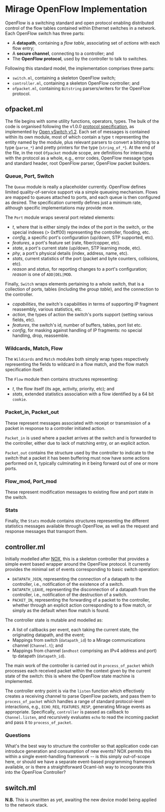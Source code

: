 Mirage OpenFlow Implementation
==============================

OpenFlow is a switching standard and open protocol  enabling
distributed control of the flow tables contained within Ethernet
switches in a network. Each OpenFlow switch has three parts: 

+ A **datapath**, containing a *flow table*, associating set of
  *actions* with each flow entry;
+ A **secure channel**, connecting to a controller; and
+ The **OpenFlow protocol**, used by the controller to talk to
  switches.

Following this standard model, the implementation comprises three parts: 

+ `switch.ml`, containing a skeleton OpenFlow switch;
+ `controller.ml`, containing a skeleton OpenFlow controller; and
+ `ofpacket.ml`, containing `Bitstring` parsers/writers for the
  OpenFlow protocol.

ofpacket.ml
-----------

The file begins with some utility functions, operators, types.  The
bulk of the code is organised following the v1.0.0
[protocol specification][of-1.0], as implemented by
[Open vSwitch v1.2][ovs-1.2].  Each set of messages is contained
within its own module, most of which contain a type `t` representing
the entity named by the module, plus relevant parsers to convert a
bitstring to a type (`parse_*`) and pretty printers for the type
(`string_of_*`).  At the end of the file, in the root `Ofpacket`
module scope, are definitions for interacting with the protocol as a
whole, e.g., error codes, OpenFlow message types and standard header,
root OpenFlow parser, OpenFlow packet builders. 

### Queue, Port, Switch

The `Queue` module is really a placeholder currently.  OpenFlow
defines limited quality-of-service support via a simple queueing
mechanism.  Flows are mapped to queues attached to ports, and each
queue is then configured as desired.  The specification currently
defines just a minimum rate, although specific implementations may
provide more.

The `Port` module wraps several port related elements:

+ _t_, where that is either simply the index of the port in the
  switch, or the special indexes (> 0xff00) representing the
  controller, flooding, etc.
+ _config_, a specific port's configuration (up/down, STP
  supported, etc).
+ _features_, a port's feature set (rate, fiber/copper,
  etc).
+ _state_, a port's current state (up/down, STP learning mode, etc).
+ _phy_, a port's physical details (index, address, name, etc).
+ _stats_, current statistics  of the port (packet and byte counters,
  collisions, etc).
+ _reason_ and _status_, for reporting changes to a port's
  configuration; _reason_ is one of `ADD|DEL|MOD`.
  
Finally, `Switch` wraps elements pertaining to a whole switch, that is
a collection of ports, tables (including the _group table_), and the
connection to the controller.

+ _capabilities_, the switch's capabilities in terms of supporting IP
  fragment reassembly, various statistics, etc.
+ _action_, the types of action the switch's ports support (setting
  various fields, etc).
+ _features_, the switch's id, number of buffers, tables, port list etc.
+ _config_, for masking against handling of IP fragments: no special
  handling, drop, reassemble.

### Wildcards, Match, Flow

The `Wildcards` and `Match` modules both simply wrap types
respectively representing the fields to wildcard in a flow match, and
the flow match specification itself.

The `Flow` module then contains structures representing:

+ _t_, the flow itself (its age, activity, priority, etc); and
+ _stats_, extended statistics association with a flow identified by a
  64 bit  `cookie`.

### Packet_in, Packet_out

These represent messages associated with receipt or transmission of a
packet in response to a controller initiated action.

`Packet_in` is used where a packet arrives at the switch and is
forwarded to the controller, either due to lack of matching entry, or
an explicit action.

`Packet_out` contains the structure used by the controller to indicate
to the switch that a packet it has been buffering must now have some
actions performed on it, typically culminating in it being forward out
of one or more ports.

### Flow_mod, Port_mod

These represent modification messages to existing flow and port state
in the switch.

### Stats
    
Finally, the `Stats` module contains structures representing the
different statistics messages available through OpenFlow, as well as
the request and response messages that transport them. 

[of-1.0]: http://www.openflow.org/documents/openflow-spec-v1.0.0.pdf
[of-1.1]: http://www.openflow.org/documents/openflow-spec-v1.1.0.pdf
[ovs-1.2]: http://openvswitch.org/releases/openvswitch-1.2.2.tar.gz

controller.ml
-------------

Initially modelled after [NOX][], this is a skeleton controller
that provides a simple event based wrapper around the OpenFlow
protocol.  It currently provides the minimal set of  events
corresponding to basic switch operation:

+ `DATAPATH_JOIN`, representing the connection of a datapath  to the
  controller, i.e., notification of the existence of a switch.
+ `DATAPATH_LEAVE`, representing the disconnection of a datapath from
  the controller, i.e., notification of the destruction of a switch.
+ `PACKET_IN`, representing the forwarding of a packet to the
  controller, whether through an explicit action corresponding to a
  flow match, or simply as the default when flow match is found.
  
The controller state is mutable and modelled as:

+ A list of callbacks per event, each taking the current state, the
  originating datapath, and the event;
+ Mappings from switch (`datapath_id`) to a Mirage communications
  channel (`Channel.t`); and 
+ Mappings from channel (`endhost` comprising an IPv4 address and
  port) tp datapath (`datapath_id`).
  
The main work of the controller is carried out in `process_of_packet`
which processes each received packet within the context given by the
current state of the switch: this is where the OpenFlow state machine
is implemented.  

The controller entry point is via the `listen` function which
effectively creates a receiving channel to parse OpenFlow packets, and
pass them to `process_of_packet` which handles a range of standard
protocol-level interactions, e.g., `ECHO_REQ`, `FEATURES_RESP`,
generating Mirage events as appropriate.  Specifically, `controller`
is passed as callback to `Channel.listen`, and recursively evaluates
`echo` to read the incoming packet and pass it to
`process_of_packet`. 

### Questions

What's the best way to structure the controller so that application
code can introduce generation and consumption of new events?  NOX
permits this within a single event-handling framework -- is this
simply out-of-scope here, or should we have a separate event-based
programming framework available, or is there a straightforward
Ocaml-ish way to incorporate this into the OpenFlow Controller?
     
[nox]: http://noxrepo.org/


switch.ml
---------

__N.B.__ This is unwritten as yet, awaiting the new device model being
applied to the network stack.
